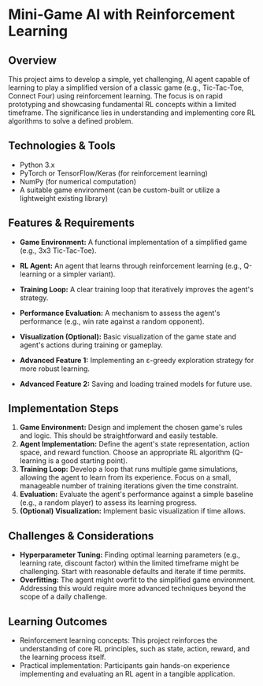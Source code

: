 # Mini-Game AI with Reinforcement Learning

## Overview

This project aims to develop a simple, yet challenging, AI agent capable of learning to play a simplified version of a classic game (e.g., Tic-Tac-Toe, Connect Four) using reinforcement learning. The focus is on rapid prototyping and showcasing fundamental RL concepts within a limited timeframe.  The significance lies in understanding and implementing core RL algorithms to solve a defined problem.

## Technologies & Tools

- Python 3.x
- PyTorch or TensorFlow/Keras (for reinforcement learning)
- NumPy (for numerical computation)
- A suitable game environment (can be custom-built or utilize a lightweight existing library)

## Features & Requirements

- **Game Environment:** A functional implementation of a simplified game (e.g., 3x3 Tic-Tac-Toe).
- **RL Agent:** An agent that learns through reinforcement learning (e.g., Q-learning or a simpler variant).
- **Training Loop:**  A clear training loop that iteratively improves the agent's strategy.
- **Performance Evaluation:** A mechanism to assess the agent's performance (e.g., win rate against a random opponent).
- **Visualization (Optional):** Basic visualization of the game state and agent's actions during training or gameplay.

- **Advanced Feature 1:** Implementing an ε-greedy exploration strategy for more robust learning.
- **Advanced Feature 2:**  Saving and loading trained models for future use.


## Implementation Steps

1. **Game Environment:** Design and implement the chosen game's rules and logic. This should be straightforward and easily testable.
2. **Agent Implementation:** Define the agent's state representation, action space, and reward function. Choose an appropriate RL algorithm (Q-learning is a good starting point).
3. **Training Loop:**  Develop a loop that runs multiple game simulations, allowing the agent to learn from its experience.  Focus on a small, manageable number of training iterations given the time constraint.
4. **Evaluation:**  Evaluate the agent's performance against a simple baseline (e.g., a random player) to assess its learning progress.
5. **(Optional) Visualization:** Implement basic visualization if time allows.


## Challenges & Considerations

- **Hyperparameter Tuning:** Finding optimal learning parameters (e.g., learning rate, discount factor) within the limited timeframe might be challenging.  Start with reasonable defaults and iterate if time permits.
- **Overfitting:**  The agent might overfit to the simplified game environment.  Addressing this would require more advanced techniques beyond the scope of a daily challenge.


## Learning Outcomes

- Reinforcement learning concepts:  This project reinforces the understanding of core RL principles, such as state, action, reward, and the learning process itself.
- Practical implementation: Participants gain hands-on experience implementing and evaluating an RL agent in a tangible application.

